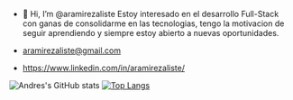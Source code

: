 - 👋 Hi, I’m @aramirezaliste
Estoy interesado en el desarrollo Full-Stack con ganas de consolidarme en las tecnologias, tengo la motivacion de seguir aprendiendo y siempre estoy abierto a nuevas oportunidades.


- aramirezaliste@gmail.com
- https://www.linkedin.com/in/aramirezaliste/

![Andres's GitHub stats](https://github-readme-stats.vercel.app/api?username=aramirezaliste&show_icons=true&theme=radical) [![Top Langs](https://github-readme-stats.vercel.app/api/top-langs/?username=aramirezaliste&layout=compact&theme=radical)](https://github.com/anuraghazra/github-readme-stats)


<!---
aramirezaliste/aramirezaliste is a ✨ special ✨ repository because its `README.md` (this file) appears on your GitHub profile.
You can click the Preview link to take a look at your changes.
--->
